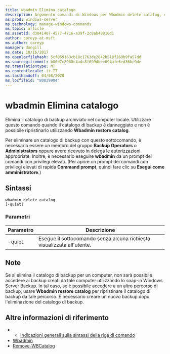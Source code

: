 ```yaml
---
title: wbadmin Elimina catalogo
description: Argomento comandi di Windows per Wbadmin delete catalog, che elimina il catalogo di backup archiviato nel computer locale.
ms.prod: windows-server
ms.technology: manage-windows-commands
ms.topic: article
ms.assetid: d3041407-4577-4716-a39f-2c8ab48818d1
author: coreyp-at-msft
ms.author: coreyp
manager: dongill
ms.date: 10/16/2017
ms.openlocfilehash: 5cf069163cb18c1763de2842b518f269b9fa57dd
ms.sourcegitcommit: b00d7c8968c4adc8f699dbee694afe6ed36bc9de
ms.translationtype: MT
ms.contentlocale: it-IT
ms.lasthandoff: 04/08/2020
ms.locfileid: "80829904"
---
```

# <a name="wbadmin-delete-catalog"></a>wbadmin Elimina catalogo



Elimina il catalogo di backup archiviato nel computer locale. Utilizzare questo comando quando il catalogo di backup è danneggiato e non è possibile ripristinarlo utilizzando **Wbadmin restore catalog**.

Per eliminare un catalogo di backup con questo sottocomando, è necessario essere un membro del gruppo **Backup Operators** o **Administrators** oppure avere ricevuto in delega le autorizzazioni appropriate. Inoltre, è necessario eseguire **wbadmin** da un prompt dei comandi con privilegi elevati. (Per aprire un prompt dei comandi con privilegi elevati di rapida **Command prompt**, quindi fare clic su **Esegui come amministratore**.)

## <a name="syntax"></a>Sintassi

```
wbadmin delete catalog
[-quiet]
```

### <a name="parameters"></a>Parametri

|Parametro|Descrizione|
|---------|-----------|
|-quiet|Esegue il sottocomando senza alcuna richiesta visualizzata all'utente.|

## <a name="remarks"></a>Note

Se si elimina il catalogo di backup per un computer, non sarà possibile accedere ai backup creati da tale computer utilizzando lo snap-in Windows Server Backup. In tal caso, se è possibile accedere a un altro percorso di backup, usare **Wbadmin restore catalog** per ripristinare il catalogo di backup da tale percorso. È necessario creare un nuovo backup dopo l'eliminazione del catalogo di backup.

## <a name="additional-references"></a>Altre informazioni di riferimento

-   - [Indicazioni generali sulla sintassi della riga di comando](command-line-syntax-key.md)
-   [Wbadmin](wbadmin.md)
-   [Remove-WBCatalog](https://technet.microsoft.com/library/jj902445.aspx)